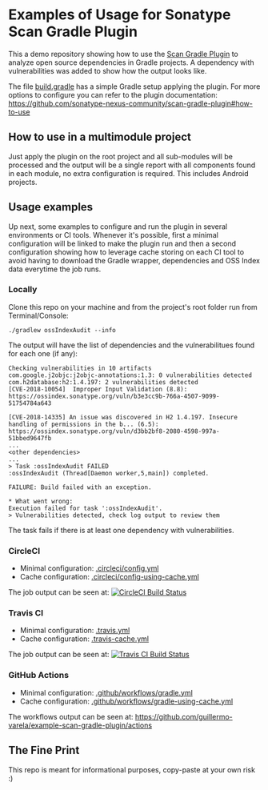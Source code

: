 # Examples of Usage for Sonatype Scan Gradle Plugin

This a demo repository showing how to use the [Scan Gradle Plugin](https://github.com/sonatype-nexus-community/scan-gradle-plugin) to analyze open source dependencies in Gradle projects. A dependency with vulnerabilities was added to show how the output looks like.

The file [build.gradle](build.gradle) has a simple Gradle setup applying the plugin. For more options to configure you can refer to the plugin documentation: https://github.com/sonatype-nexus-community/scan-gradle-plugin#how-to-use

## How to use in a multimodule project
Just apply the plugin on the root project and all sub-modules will be processed and the output will be a single report with all components found in each module, no extra configuration is required. This includes Android projects.

## Usage examples
Up next, some examples to configure and run the plugin in several environments or CI tools. Whenever it's possible, first a minimal configuration will be linked to make the plugin run and then a second configuration showing how to leverage cache storing on each CI tool to avoid having to download the Gradle wrapper, dependencies and OSS Index data everytime the job runs.

### Locally
Clone this repo on your machine and from the project's root folder run from Terminal/Console:

`./gradlew ossIndexAudit --info`

The output will have the list of dependencies and the vulnerabilitues found for each one (if any):
```
Checking vulnerabilities in 10 artifacts
com.google.j2objc:j2objc-annotations:1.3: 0 vulnerabilities detected
com.h2database:h2:1.4.197: 2 vulnerabilities detected
[CVE-2018-10054]  Improper Input Validation (8.8): https://ossindex.sonatype.org/vuln/b3e3cc9b-766a-4507-9099-51754784a643

[CVE-2018-14335] An issue was discovered in H2 1.4.197. Insecure handling of permissions in the b... (6.5): https://ossindex.sonatype.org/vuln/d3bb2bf8-2080-4598-997a-51bbed9647fb
...
<other dependencies>
...
> Task :ossIndexAudit FAILED
:ossIndexAudit (Thread[Daemon worker,5,main]) completed.

FAILURE: Build failed with an exception.

* What went wrong:
Execution failed for task ':ossIndexAudit'.
> Vulnerabilities detected, check log output to review them
```

The task fails if there is at least one dependency with vulnerabilities.

### CircleCI
- Minimal configuration: [.circleci/config.yml](.circleci/config.yml)
- Cache configuration: [.circleci/config-using-cache.yml](.circleci/config-using-cache.yml)

The job output can be seen at: [![CircleCI Build Status](https://circleci.com/gh/guillermo-varela/example-scan-gradle-plugin.svg?style=shield "CircleCI Build Status")](https://circleci.com/gh/guillermo-varela/example-scan-gradle-plugin)

### Travis CI
- Minimal configuration: [.travis.yml](.travis.yml)
- Cache configuration: [.travis-cache.yml](.travis-cache.yml)

The job output can be seen at: [![Travis CI Build Status](https://travis-ci.com/guillermo-varela/example-scan-gradle-plugin.svg?branch=master)](https://travis-ci.com/guillermo-varela/example-scan-gradle-plugin)

### GitHub Actions
- Minimal configuration:  [.github/workflows/gradle.yml](.github/workflows/gradle.yml)
- Cache configuration: [.github/workflows/gradle-using-cache.yml](.github/workflows/gradle-using-cache.yml)

The workflows output can be seen at: https://github.com/guillermo-varela/example-scan-gradle-plugin/actions

## The Fine Print
This repo is meant for informational purposes, copy-paste at your own risk :)
